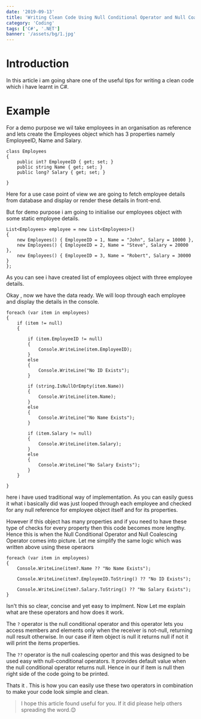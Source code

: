 ```yaml
---
date: '2019-09-13'
title: 'Writing Clean Code Using Null Conditional Operator and Null Coalescing Operator'
category: 'Coding'
tags: ['C#', '.NET']
banner: '/assets/bg/1.jpg'
---
```


# Introduction

In this article i am going share one of the useful tips for writing a clean code which i have learnt in C#.

# Example

For a demo purpose we wil take employees in an organisation as reference and lets create the Employees object which has 3 properties namely EmployeeID, Name and Salary.

```
class Employees
{
    public int? EmployeeID { get; set; }
    public string Name { get; set; }
    public long? Salary { get; set; }

}
```

Here for a use case point of view we are going to fetch employee details from database and display or render these details in front-end.

But for demo purpose i am going to initialise our employees object with some static employee details.

```
List<Employees> employee = new List<Employees>()
{
    new Employees() { EmployeeID = 1, Name = "John", Salary = 10000 },
    new Employees() { EmployeeID = 2, Name = "Steve", Salary = 20000 },
    new Employees() { EmployeeID = 3, Name = "Robert", Salary = 30000 }
};
```

As you can see i have created list of employees object with three employee details.

Okay , now we have the data ready. We will loop through each employee and display the details in the console.

```
foreach (var item in employees)
{
    if (item != null)
    {

        if (item.EmployeeID != null)
        {
            Console.WriteLine(item.EmployeeID);
        }
        else
        {
            Console.WriteLine("No ID Exists");
        }

        if (string.IsNullOrEmpty(item.Name))
        {
            Console.WriteLine(item.Name);
        }
        else
        {
            Console.WriteLine("No Name Exists");
        }

        if (item.Salary != null)
        {
            Console.WriteLine(item.Salary);
        }
        else
        {
            Console.WriteLine("No Salary Exists");
        }
    }

}
```

here i have used traditional way of implementation. As you can easily guess it what i basically did was just looped through each employee and checked for any null reference for employee object itself and for its properties.

However if this object has many properties and if you need to have these type of checks for every property then this code becomes more lengthy. Hence this is when the Null Conditional Operator and Null Coalescing Operator comes into picture. Let me simplify the same logic which was written above using these operaors

```
foreach (var item in employees)
{
    Console.WriteLine(item?.Name ?? "No Name Exists");

    Console.WriteLine(item?.EmployeeID.ToString() ?? "No ID Exists");

    Console.WriteLine(item?.Salary.ToString() ?? "No Salary Exists");
}
```

Isn't this so clear, concise and yet easy to implment. Now Let me explain what are these operators and how does it work.

The `?` operator is the null conditional operator and this operator lets you access members and elements only when the receiver is not-null, returning null result otherwise. In our case if item object is null it returns null if not it will print the items properties.

The `??` operator is the null coalescing opertor and this was designed to be used easy with null-conditional operators. It provides default value when the null conditional operator returns null.
Hence in our if item is null then right side of the code going to be printed.

Thats it . This is how you can easily use these two operators in combination to make your code look simple and clean.

> I hope this article found useful for you. If it did please help others spreading the word.😊
